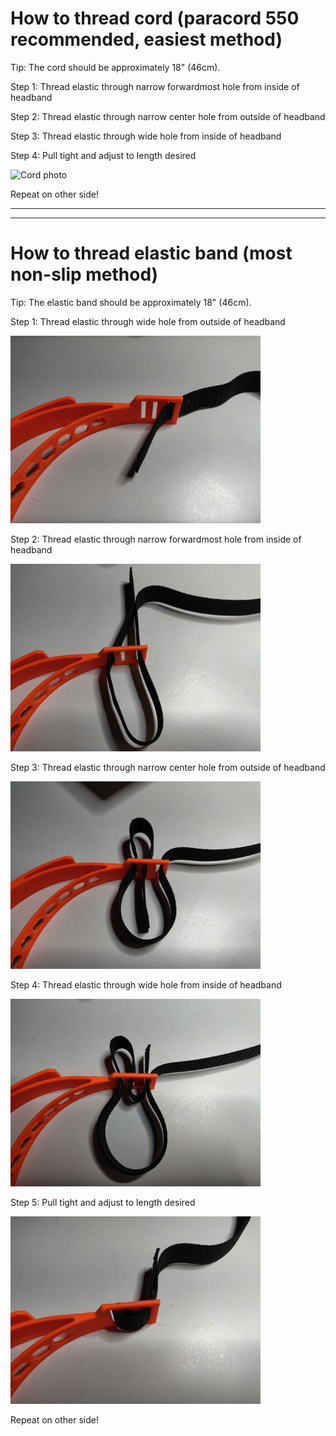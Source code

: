 # How to thread cord (paracord 550 recommended, easiest method)

Tip: The cord should be approximately 18" (46cm).

Step 1: Thread elastic through narrow forwardmost hole from inside of headband

Step 2: Thread elastic through narrow center hole from outside of headband

Step 3: Thread elastic through wide hole from inside of headband

Step 4: Pull tight and adjust to length desired

![Cord photo](H2/images/H2_thread_cord400.jpg)

Repeat on other side!

---

---

# How to thread elastic band (most non-slip method)

Tip: The elastic band should be approximately 18" (46cm).

Step 1: Thread elastic through wide hole from outside of headband

![Photo 1](LoopThread1.jpg)

Step 2: Thread elastic through narrow forwardmost hole from inside of headband

![Photo 2](LoopThread2.jpg)

Step 3: Thread elastic through narrow center hole from outside of headband

![Photo 3](LoopThread3.jpg)

Step 4: Thread elastic through wide hole from inside of headband

![Photo 4](LoopThread4.jpg)

Step 5: Pull tight and adjust to length desired

![Photo 5](LoopThread5.jpg)


Repeat on other side!
